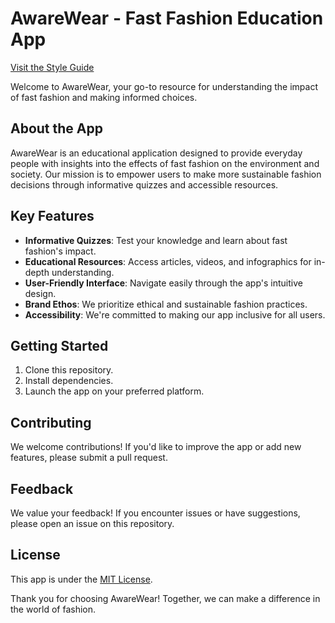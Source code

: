 # AwareWear - Fast Fashion Education App

[Visit the Style Guide](https://styleguide-pearl.vercel.app)


Welcome to AwareWear, your go-to resource for understanding the impact of fast fashion and making informed choices.

## About the App

AwareWear is an educational application designed to provide everyday people with insights into the effects of fast fashion on the environment and society. Our mission is to empower users to make more sustainable fashion decisions through informative quizzes and accessible resources.

## Key Features

- **Informative Quizzes**: Test your knowledge and learn about fast fashion's impact.
- **Educational Resources**: Access articles, videos, and infographics for in-depth understanding.
- **User-Friendly Interface**: Navigate easily through the app's intuitive design.
- **Brand Ethos**: We prioritize ethical and sustainable fashion practices.
- **Accessibility**: We're committed to making our app inclusive for all users.

## Getting Started

1. Clone this repository.
2. Install dependencies.
3. Launch the app on your preferred platform.

## Contributing

We welcome contributions! If you'd like to improve the app or add new features, please submit a pull request.

## Feedback

We value your feedback! If you encounter issues or have suggestions, please open an issue on this repository.

## License

This app is under the [MIT License](LICENSE).

Thank you for choosing AwareWear! Together, we can make a difference in the world of fashion.
